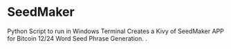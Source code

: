 # SeedMaker
Python Script to run in Windows Terminal Creates a Kivy of SeedMaker APP for Bitcoin 12/24 Word Seed Phrase Generation. .   
